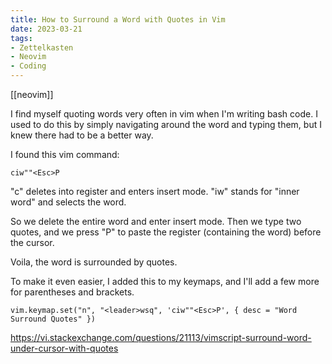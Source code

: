 ```yaml
---
title: How to Surround a Word with Quotes in Vim 
date: 2023-03-21
tags:
- Zettelkasten
- Neovim
- Coding
---
```


[[neovim]]

I find myself quoting words very often in vim when I'm writing bash code. I used to do this by simply navigating around the word and typing them, but I knew there had to be a better way.

I found this vim command:

`ciw""<Esc>P`

"c" deletes into register and enters insert mode. "iw" stands for "inner word" and selects the word. 

So we delete the entire word and enter insert mode. Then we type two quotes, and we press "P" to paste the register (containing the word) before the cursor.

Voila, the word is surrounded by quotes.

To make it even easier, I added this to my keymaps, and I'll add a few more for parentheses and brackets.

`vim.keymap.set("n", "<leader>wsq", 'ciw""<Esc>P', { desc = "Word Surround Quotes" })`

https://vi.stackexchange.com/questions/21113/vimscript-surround-word-under-cursor-with-quotes
